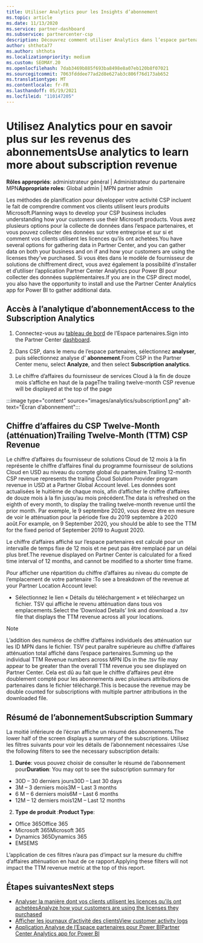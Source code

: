 ```yaml
---
title: Utiliser Analytics pour les Insights d’abonnement
ms.topic: article
ms.date: 11/13/2020
ms.service: partner-dashboard
ms.subservice: partnercenter-csp
description: Découvrez comment utiliser Analytics dans l’espace partenaires pour mieux comprendre votre activité et comment vos clients utilisent les licences que vous avez achetées.
author: shthota77
ms.author: shthota
ms.localizationpriority: medium
ms.custom: SEOMAY.20
ms.openlocfilehash: 7dab3469b885f693ba8498e8a07eb120b8f07021
ms.sourcegitcommit: 7063fdddee77ad2d8e627ab3c806f76d173ab652
ms.translationtype: MT
ms.contentlocale: fr-FR
ms.lasthandoff: 05/19/2021
ms.locfileid: "110147205"
---
```

# <a name="use-analytics-to-learn-more-about-subscription-revenue"></a><span data-ttu-id="e56b5-103">Utilisez Analytics pour en savoir plus sur les revenus des abonnements</span><span class="sxs-lookup"><span data-stu-id="e56b5-103">Use analytics to learn more about subscription revenue</span></span>

<span data-ttu-id="e56b5-104">**Rôles appropriés**: administrateur général | Administrateur du partenaire MPN</span><span class="sxs-lookup"><span data-stu-id="e56b5-104">**Appropriate roles**: Global admin | MPN partner admin</span></span>

<span data-ttu-id="e56b5-105">Les méthodes de planification pour développer votre activité CSP incluent le fait de comprendre comment vos clients utilisent leurs produits Microsoft.</span><span class="sxs-lookup"><span data-stu-id="e56b5-105">Planning ways to develop your CSP business includes understanding how your customers use their Microsoft products.</span></span> <span data-ttu-id="e56b5-106">Vous avez plusieurs options pour la collecte de données dans l’espace partenaires, et vous pouvez collecter des données sur votre entreprise et sur si et comment vos clients utilisent les licences qu’ils ont achetées.</span><span class="sxs-lookup"><span data-stu-id="e56b5-106">You have several options for gathering data in Partner Center, and you can gather data on both your business and on if and how your customers are using the licenses they've purchased.</span></span> <span data-ttu-id="e56b5-107">Si vous êtes dans le modèle de fournisseur de solutions de chiffrement direct, vous avez également la possibilité d’installer et d’utiliser l’application Partner Center Analytics pour Power BI pour collecter des données supplémentaires.</span><span class="sxs-lookup"><span data-stu-id="e56b5-107">If you are in the CSP direct model, you also have the opportunity to install and use the Partner Center Analytics app for Power BI to gather additional data.</span></span>

## <a name="access-to-the-subscription-analytics"></a><span data-ttu-id="e56b5-108">Accès à l’analytique d’abonnement</span><span class="sxs-lookup"><span data-stu-id="e56b5-108">Access to the Subscription Analytics</span></span>

1. <span data-ttu-id="e56b5-109">Connectez-vous au [tableau de bord](https://partner.microsoft.com/dashboard/home) de l’Espace partenaires.</span><span class="sxs-lookup"><span data-stu-id="e56b5-109">Sign into the Partner Center [dashboard](https://partner.microsoft.com/dashboard/home).</span></span>
1. <span data-ttu-id="e56b5-110">Dans CSP, dans le menu de l’espace partenaires, sélectionnez **analyser**, puis sélectionnez analyse d' **abonnement**.</span><span class="sxs-lookup"><span data-stu-id="e56b5-110">From CSP in the Partner Center menu, select **Analyze**, and then select **Subscription analytics**.</span></span>

1. <span data-ttu-id="e56b5-111">Le chiffre d’affaires du fournisseur de services Cloud à la fin de douze mois s’affiche en haut de la page</span><span class="sxs-lookup"><span data-stu-id="e56b5-111">The trailing twelve-month CSP revenue will be displayed at the top of the page</span></span>

:::image type="content" source="images/analytics/subscription1.png" alt-text="Écran d’abonnement":::

## <a name="trailing-twelve-month-ttm-csp-revenue"></a><span data-ttu-id="e56b5-113">Chiffre d’affaires du CSP Twelve-Month (atténuation)</span><span class="sxs-lookup"><span data-stu-id="e56b5-113">Trailing Twelve-Month (TTM) CSP Revenue</span></span>

<span data-ttu-id="e56b5-114">Le chiffre d’affaires du fournisseur de solutions Cloud de 12 mois à la fin représente le chiffre d’affaires final du programme fournisseur de solutions Cloud en USD au niveau du compte global du partenaire.</span><span class="sxs-lookup"><span data-stu-id="e56b5-114">Trailing 12-month CSP revenue represents the trailing Cloud Solution Provider program revenue in USD at a Partner Global Account level.</span></span> <span data-ttu-id="e56b5-115">Les données sont actualisées le huitième de chaque mois, afin d’afficher le chiffre d’affaires de douze mois à la fin jusqu’au mois précédent.</span><span class="sxs-lookup"><span data-stu-id="e56b5-115">The data is refreshed on the eighth of every month, to display the trailing twelve-month revenue until the prior month.</span></span> <span data-ttu-id="e56b5-116">Par exemple, le 9 septembre 2020, vous devez être en mesure de voir le atténuation pour la période fixe du 2019 septembre à 2020 août.</span><span class="sxs-lookup"><span data-stu-id="e56b5-116">For example, on 9 September 2020, you should be able to see the TTM for the fixed period of September 2019 to August 2020.</span></span>

<span data-ttu-id="e56b5-117">Le chiffre d’affaires affiché sur l’espace partenaires est calculé pour un intervalle de temps fixe de 12 mois et ne peut pas être remplacé par un délai plus bref.</span><span class="sxs-lookup"><span data-stu-id="e56b5-117">The revenue displayed on Partner Center is calculated for a fixed time interval of 12 months, and cannot be modified to a shorter time frame.</span></span>

<span data-ttu-id="e56b5-118">Pour afficher une répartition du chiffre d’affaires au niveau du compte de l’emplacement de votre partenaire :</span><span class="sxs-lookup"><span data-stu-id="e56b5-118">To see a breakdown of the revenue at your Partner Location Account level:</span></span>

- <span data-ttu-id="e56b5-119">Sélectionnez le lien « Détails du téléchargement » et téléchargez un fichier. TSV qui affiche le revenu atténuation dans tous vos emplacements.</span><span class="sxs-lookup"><span data-stu-id="e56b5-119">Select the ‘Download Details’ link and download a .tsv file that displays the TTM revenue across all your locations.</span></span>

>[!NOTE] 
><span data-ttu-id="e56b5-120">L’addition des numéros de chiffre d’affaires individuels des atténuation sur les ID MPN dans le fichier. TSV peut paraître supérieure au chiffre d’affaires atténuation total affiché dans l’espace partenaires.</span><span class="sxs-lookup"><span data-stu-id="e56b5-120">Summing up the individual TTM Revenue numbers across MPN IDs in the .tsv file may appear to be greater than the overall TTM revenue you see displayed on Partner Center.</span></span> <span data-ttu-id="e56b5-121">Cela est dû au fait que le chiffre d’affaires peut être doublement compté pour les abonnements avec plusieurs attributions de partenaires dans le fichier téléchargé.</span><span class="sxs-lookup"><span data-stu-id="e56b5-121">This is because the revenue may be double counted for subscriptions with multiple partner attributions in the downloaded file.</span></span>

## <a name="subscription-summary"></a><span data-ttu-id="e56b5-122">Résumé de l’abonnement</span><span class="sxs-lookup"><span data-stu-id="e56b5-122">Subscription Summary</span></span>

<span data-ttu-id="e56b5-123">La moitié inférieure de l’écran affiche un résumé des abonnements.</span><span class="sxs-lookup"><span data-stu-id="e56b5-123">The lower half of the screen displays a summary of the subscriptions.</span></span> <span data-ttu-id="e56b5-124">Utilisez les filtres suivants pour voir les détails de l’abonnement nécessaires :</span><span class="sxs-lookup"><span data-stu-id="e56b5-124">Use the following filters to see the necessary subscription details:</span></span>  

1. <span data-ttu-id="e56b5-125">**Durée**: vous pouvez choisir de consulter le résumé de l’abonnement pour</span><span class="sxs-lookup"><span data-stu-id="e56b5-125">**Duration**: You may opt to see the subscription summary for</span></span> 

- <span data-ttu-id="e56b5-126">30D – 30 derniers jours</span><span class="sxs-lookup"><span data-stu-id="e56b5-126">30D – Last 30 days</span></span>
- <span data-ttu-id="e56b5-127">3M – 3 derniers mois</span><span class="sxs-lookup"><span data-stu-id="e56b5-127">3M – Last 3 months</span></span>
- <span data-ttu-id="e56b5-128">6 M – 6 derniers mois</span><span class="sxs-lookup"><span data-stu-id="e56b5-128">6M – Last 6 months</span></span>
- <span data-ttu-id="e56b5-129">12M – 12 derniers mois</span><span class="sxs-lookup"><span data-stu-id="e56b5-129">12M – Last 12 months</span></span>

2. <span data-ttu-id="e56b5-130">**Type de produit** :</span><span class="sxs-lookup"><span data-stu-id="e56b5-130">**Product Type**:</span></span>
 
- <span data-ttu-id="e56b5-131">Office 365</span><span class="sxs-lookup"><span data-stu-id="e56b5-131">Office 365</span></span>
- <span data-ttu-id="e56b5-132">Microsoft 365</span><span class="sxs-lookup"><span data-stu-id="e56b5-132">Microsoft 365</span></span>
- <span data-ttu-id="e56b5-133">Dynamics 365</span><span class="sxs-lookup"><span data-stu-id="e56b5-133">Dynamics 365</span></span>
- <span data-ttu-id="e56b5-134">EMS</span><span class="sxs-lookup"><span data-stu-id="e56b5-134">EMS</span></span>

<span data-ttu-id="e56b5-135">L’application de ces filtres n’aura pas d’impact sur la mesure du chiffre d’affaires atténuation en haut de ce rapport.</span><span class="sxs-lookup"><span data-stu-id="e56b5-135">Applying these filters will not impact the TTM revenue metric at the top of this report.</span></span>


 
## <a name="next-steps"></a><span data-ttu-id="e56b5-136">Étapes suivantes</span><span class="sxs-lookup"><span data-stu-id="e56b5-136">Next steps</span></span>

- [<span data-ttu-id="e56b5-137">Analyser la manière dont vos clients utilisent les licences qu’ils ont achetées</span><span class="sxs-lookup"><span data-stu-id="e56b5-137">Analyze how your customers are using the licenses they purchased</span></span>](increasing-adoption-and-satisfaction.md)  
- [<span data-ttu-id="e56b5-138">Afficher les journaux d’activité des clients</span><span class="sxs-lookup"><span data-stu-id="e56b5-138">View customer activity logs</span></span>](activity-logs.md)
- [<span data-ttu-id="e56b5-139">Application Analyse de l’Espace partenaires pour Power BI</span><span class="sxs-lookup"><span data-stu-id="e56b5-139">Partner Center Analytics app for Power BI</span></span>](power-bi-app-for-direct-partners.md)






